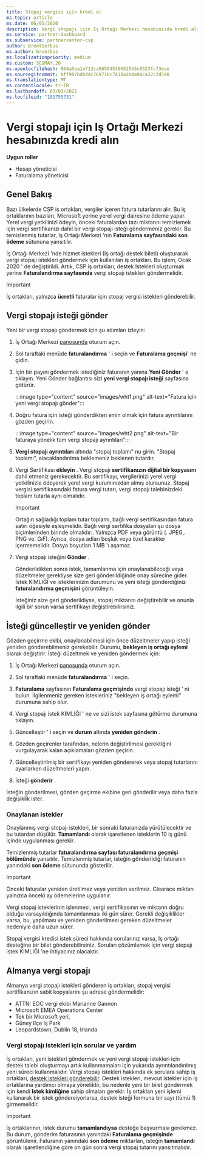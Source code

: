 ```yaml
---
title: Stopaj vergisi için kredi al
ms.topic: article
ms.date: 06/05/2020
description: Vergi stopajı için Iş Ortağı Merkezi hesabınızda kredi alın. Bilgiler, vergi stopajı isteği gönderme adımlarını içerir.
ms.service: partner-dashboard
ms.subservice: partnercenter-csp
author: BrentSerbus
ms.author: brserbus
ms.localizationpriority: medium
ms.custom: SEOMAY.20
ms.openlocfilehash: 064a5ea1e712ca66504536652543c0523fc73eae
ms.sourcegitcommit: bff907bdbddc769716c7418a2b4a94ca37c2d590
ms.translationtype: MT
ms.contentlocale: tr-TR
ms.lasthandoff: 03/03/2021
ms.locfileid: "101755731"
---
```

# <a name="receive-credit-on-your-partner-center-account-for-tax-withholding"></a>Vergi stopajı için Iş Ortağı Merkezi hesabınızda kredi alın

**Uygun roller**

- Hesap yöneticisi
- Faturalama yöneticisi

## <a name="overview"></a>Genel Bakış

Bazı ülkelerde CSP iş ortakları, vergiler içeren fatura tutarlarını alır. Bu iş ortaklarının bazıları, Microsoft yerine yerel vergi dairesine ödeme yapar. Yerel vergi yetkilinizi ödeyin, önceki faturalardan tazı miktarını temizlemek için vergi sertifikanızı dahil bir vergi stopajı isteği göndermeniz gerekir. Bu temizlenmiş tutarlar, Iş Ortağı Merkezi 'nin **Faturalama sayfasındaki** **son ödeme** sütununa yansıtılır.

İş Ortağı Merkezi 'nde hizmet istekleri (Iş ortağı destek bileti) oluşturarak vergi stopajı istekleri göndermek için kullanılan iş ortakları. Bu işlem, Ocak 2020 ' de değiştirildi. Artık, CSP iş ortakları, destek Istekleri oluşturmak yerine **Faturalandırma sayfasında** vergi stopajı istekleri göndermelidir.

> [!IMPORTANT]
> İş ortakları, yalnızca **ücretli** faturalar için stopaj vergisi istekleri gönderebilir.

## <a name="submit-a-tax-withholding-request"></a>Vergi stopajı isteği gönder

Yeni bir vergi stopajı göndermek için şu adımları izleyin:

1. İş Ortağı Merkezi [panosunda](https://partner.microsoft.com/dashboard/home) oturum açın.

2. Sol taraftaki menüde **faturalandırma** ' i seçin ve **Faturalama geçmişi**' ne gidin.

3. İçin bir payını göndermek istediğiniz faturanın yanına **Yeni Gönder** ' e tıklayın. Yeni Gönder bağlantısı sizi **yeni vergi stopajı isteği** sayfasına götürür.

   :::image type="content" source="images/wht1.png" alt-text="Fatura için yeni vergi stopajı gönder":::

4. Doğru fatura için isteği gönderdikten emin olmak için fatura ayrıntılarını gözden geçirin.

   :::image type="content" source="images/wht2.png" alt-text="Bir faturaya yönelik tüm vergi stopajı ayrıntıları":::

5. **Vergi stopajı ayrıntıları** altında "stopaj toplamı" nu girin. "Stopaj toplamı", alacaklandırılma beklemeniz beklenen tutardır.

6. Vergi Sertifikası **ekleyin** . Vergi stopajı **sertifikanızın** **dijital bir kopyasını** dahil etmeniz gerekecektir. Bu sertifikayı, vergilerinizi yerel vergi yetkilinizle ödeyerek yerel vergi kurumınızdan almış olursunuz. Stopaj vergisi sertifikasındaki fatura vergi tutarı, vergi stopajı talebinizdeki toplam tutarla aynı olmalıdır.

   > [!IMPORTANT]
   > Ortağın sağladığı toplam tutar toplamı, bağlı vergi sertifikasından fatura satırı öğesiyle eşleşmelidir. Bağlı vergi sertifika dosyaları şu dosya biçimlerinden birinde olmalıdır:. Yalnızca PDF veya görüntü (. JPEG,. PNG ve. GıF). Ayrıca, dosya adları boşluk veya özel karakter içermemelidir. Dosya boyutları 1 MB 'ı aşamaz.

7. Vergi stopajı isteğini **Gönder** .

   Gönderildikten sonra istek, tamamlanma için onaylanabileceği veya düzeltmeler gerekliyse size geri gönderildiğinde onay sürecine gider. İstek KIMLIĞI ve isteklerinizin durumunu ve yeni isteği gönderdiğiniz **faturalandırma geçmişini** görüntüleyin.

   İsteğiniz size geri gönderildiyse, stopaj miktarını değiştirebilir ve onunla ilgili bir sorun varsa sertifikayı değiştirebilirsiniz.

## <a name="update-request-and-resubmit"></a>İsteği güncelleştir ve yeniden gönder

Gözden geçirme ekibi, onaylanabilmesi için önce düzeltmeler yapıp isteği yeniden gönderebilmeniz gerekebilir. Durumu, **bekleyen iş ortağı eylemi** olarak değiştirir. İsteği düzeltmek ve yeniden göndermek için:

1. İş Ortağı Merkezi [panosunda](https://partner.microsoft.com/dashboard/home) oturum açın.

2. Sol taraftaki menüde **faturalandırma** ' i seçin.

3. **Faturalama** sayfasının **Faturalama geçmişinde** vergi stopajı isteği ' ni bulun. İlgilenmeniz gereken istekleriniz "bekleyen iş ortağı eylemi" durumuna sahip olur.

4. Vergi stopajı istek KIMLIĞI ' ne ve sizi istek sayfasına götürme durumuna tıklayın.

5. Güncelleştir ' i seçin ve **durum** altında **yeniden gönderin** .

6. Gözden geçirenler tarafından, nelerin değiştirilmesi gerektiğini vurgulayarak kalan açıklamaları gözden geçirin.

7. Güncelleştirilmiş bir sertifikayı yeniden göndererek veya stopaj tutarlarını ayarlarken düzeltmeleri yapın.

8. İsteği **gönderir** .

İsteğin gönderilmesi, gözden geçirme ekibine geri gönderilir veya daha fazla değişiklik ister.

### <a name="approved-requests"></a>Onaylanan istekler

Onaylanmış vergi stopajı istekleri, bir sonraki faturanızda yürütülecektir ve bu tutardan düşülür. **Tamamlandı** olarak işaretlenen isteklerin 10 iş günü içinde uygulanması gerekir. 

Temizlenmiş tutarlar **faturalandırma sayfası faturalandırma geçmişi bölümünde** yansıtılır. Temizlenmiş tutarlar, isteğin gönderildiği faturanın yanındaki **son ödeme** sütununda gösterilir.

   > [!IMPORTANT]
   > Önceki faturalar yeniden üretilmez veya yeniden verilmez. Clearace miktarı yalnızca önceki ay ödemelerine uygulanır.

Vergi stopaj isteklerinin işlenmesi, vergi sertifikasının ve miktarın doğru olduğu varsayıldığında tamamlanması iki gün sürer. Gerekli değişiklikler varsa, bu, yapılması ve yeniden gönderilmesi gereken düzeltmeler nedeniyle daha uzun sürer.

Stopaj vergisi kredisi istek süreci hakkında sorularınız varsa, Iş ortağı desteğine bir bilet gönderebilirsiniz. Soruları çözümlemek için vergi stopajı istek KIMLIĞI 'ne ihtiyacınız olacaktır.

## <a name="german-tax-withholding"></a>Almanya vergi stopajı

Almanya vergi stopajı istekleri gönderen iş ortakları, stopaj vergisi sertifikanızın sabit kopyalarını şu adrese göndermelidir:

- ATTN: EOC vergi ekibi Marianne Gannon
- Microsoft EMEA Operations Center
- Tek bir Microsoft yeri,
- Güney Ilçe Iş Park
- Leopardstown, Dublin 18, Irlanda

### <a name="questions-and-assistance-for-tax-withholding-requests"></a>Vergi stopajı istekleri için sorular ve yardım

İş ortakları, yeni istekleri göndermek ve yeni vergi stopajı istekleri için destek talebi oluşturmayı artık kullanmamaları için yukarıda ayrıntılandırılmış yeni süreci kullanmalıdır. Vergi stopajı istekleri hakkında ek sorulara sahip iş ortakları, [destek istekleri gönderebilir](https://partner.microsoft.com/dashboard/support/csp/servicerequests/create?stage=2&topicid=9227afa6-babf-3917-acee-67db7860f5ed). Destek istekleri, mevcut istekler için iş ortaklarına yardımcı olmaya yöneliktir, bu nedenle yeni bir bilet göndermek için kendi **Istek kimliğine** sahip olmaları gerekir. İş ortakları yeni işlemi kullanarak bir istek göndereiyorlarsa, destek isteği formuna bir sayı (tümü 1) girmemelidir. 

   > [!IMPORTANT]
   > İş ortaklarının, istek durumu **tamamlandıysa** desteğe başvurması gerekmez. Bu durum, gönderim faturasının yanındaki **Faturalama geçmişinde** görüntülenir. Faturanın yanındaki **son ödeme** miktarları, isteğin **tamamlandı** olarak işaretlendiğine göre on gün sonra vergi stopaj tutarını yansıtmalıdır.
